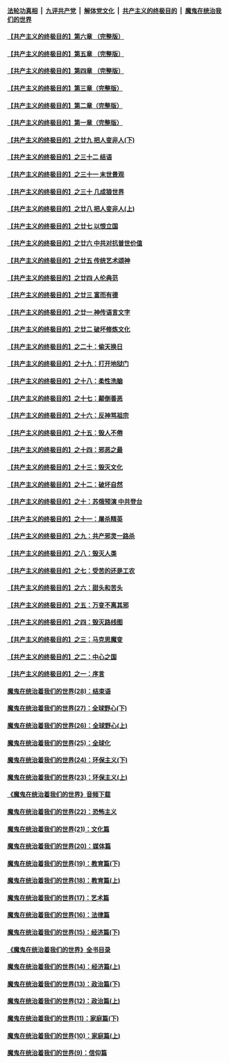 

####  [法轮功真相](../../../../basic/blob/master/README.md?t=04071001) &nbsp;|&nbsp; [九评共产党](../../../../9ping.md/blob/master/README.md?t=04071001) &nbsp;|&nbsp; [解体党文化](../../../../jtdwh.md/blob/master/README.md?t=04071001)  &nbsp;|&nbsp; [共产主义的终极目的](../../../../gczydzjmd.md/blob/master/README.md?t=04071001) &nbsp;|&nbsp; [魔鬼在统治我们的世界](../../../../mgztzwmdsj.md/blob/master/README.md?t=04071001) 

#### [【共产主义的终极目的】第六章 （完整版）](../pages/nsc422/n11428913.md?t=04071001) 

#### [【共产主义的终极目的】第五章 （完整版）](../pages/nsc422/n11428912.md?t=04071001) 

#### [【共产主义的终极目的】第四章 （完整版）](../pages/nsc422/n11428907.md?t=04071001) 

#### [【共产主义的终极目的】第三章（完整版）](../pages/nsc422/n11428848.md?t=04071001) 

#### [【共产主义的终极目的】第二章（完整版）](../pages/nsc422/n11428831.md?t=04071001) 

#### [【共产主义的终极目的】第一章（完整版）](../pages/nsc422/n11417651.md?t=04071001) 

#### [【共产主义的终极目的】之廿九 把人变非人(下)](../pages/nsc422/n11344140.md?t=04071001) 

#### [【共产主义的终极目的】之三十二 结语](../pages/nsc422/n11360535.md?t=04071001) 

#### [【共产主义的终极目的】之三十一 末世景观](../pages/nsc422/n11351129.md?t=04071001) 

#### [【共产主义的终极目的】之三十 几成狼世界](../pages/nsc422/n11348280.md?t=04071001) 

#### [【共产主义的终极目的】之廿八 把人变非人(上)](../pages/nsc422/n11340492.md?t=04071001) 

#### [【共产主义的终极目的】之廿七 以恨立国](../pages/nsc422/n11336944.md?t=04071001) 

#### [【共产主义的终极目的】之廿六 中共对抗普世价值](../pages/nsc422/n11324785.md?t=04071001) 

#### [【共产主义的终极目的】之廿五 传统艺术颂神](../pages/nsc422/n11296396.md?t=04071001) 

#### [【共产主义的终极目的】之廿四 人伦典范](../pages/nsc422/n11296397.md?t=04071001) 

#### [【共产主义的终极目的】之廿三 富而有德](../pages/nsc422/n11283598.md?t=04071001) 

#### [【共产主义的终极目的】之廿一 神传语言文字](../pages/nsc422/n11263265.md?t=04071001) 

#### [【共产主义的终极目的】之廿二 破坏修炼文化](../pages/nsc422/n11245728.md?t=04071001) 

#### [【共产主义的终极目的】之二十：偷天换日](../pages/nsc422/n11238846.md?t=04071001) 

#### [【共产主义的终极目的】之十九：打开地狱门](../pages/nsc422/n11206376.md?t=04071001) 

#### [【共产主义的终极目的】之十八：柔性洗脑](../pages/nsc422/n11199994.md?t=04071001) 

#### [【共产主义的终极目的】之十七：颠倒善恶](../pages/nsc422/n11179782.md?t=04071001) 

#### [【共产主义的终极目的】之十六：反神骂祖宗](../pages/nsc422/n11166798.md?t=04071001) 

#### [【共产主义的终极目的】之十五：毁人不倦](../pages/nsc422/n11166792.md?t=04071001) 

#### [【共产主义的终极目的】之十四：邪恶之最](../pages/nsc422/n11150249.md?t=04071001) 

#### [【共产主义的终极目的】之十三：毁灭文化](../pages/nsc422/n11135227.md?t=04071001) 

#### [【共产主义的终极目的】之十二：破坏自然](../pages/nsc422/n11135214.md?t=04071001) 

#### [【共产主义的终极目的】之十：苏俄预演 中共登台](../pages/nsc422/n11118424.md?t=04071001) 

#### [【共产主义的终极目的】之十一：屠杀精英](../pages/nsc422/n11118442.md?t=04071001) 

#### [【共产主义的终极目的】之九：共产邪灵一路杀](../pages/nsc422/n11114139.md?t=04071001) 

#### [【共产主义的终极目的】之八：毁灭人类](../pages/nsc422/n11108503.md?t=04071001) 

#### [【共产主义的终极目的】之七：受苦的还是工农](../pages/nsc422/n11101809.md?t=04071001) 

#### [【共产主义的终极目的】之六：甜头和苦头](../pages/nsc422/n11096971.md?t=04071001) 

#### [【共产主义的终极目的】之五：万变不离其邪](../pages/nsc422/n11091285.md?t=04071001) 

#### [【共产主义的终极目的】之四：毁灭路线图](../pages/nsc422/n11086284.md?t=04071001) 

#### [【共产主义的终极目的】之三：马克思魔变](../pages/nsc422/n11061941.md?t=04071001) 

#### [【共产主义的终极目的】之二：中心之国](../pages/nsc422/n11047728.md?t=04071001) 

#### [【共产主义的终极目的】之一：序言](../pages/nsc422/n11086077.md?t=04071001) 

#### [魔鬼在统治着我们的世界(28)：结束语](../pages/nsc422/n10936246.md?t=04071001) 

#### [魔鬼在统治着我们的世界(27)：全球野心(下)](../pages/nsc422/n10928319.md?t=04071001) 

#### [魔鬼在统治着我们的世界(26)：全球野心(上)](../pages/nsc422/n10900318.md?t=04071001) 

#### [魔鬼在统治着我们的世界(25)：全球化](../pages/nsc422/n10788205.md?t=04071001) 

#### [魔鬼在统治着我们的世界(24)：环保主义(下)](../pages/nsc422/n10695307.md?t=04071001) 

#### [魔鬼在统治着我们的世界(23)：环保主义(上)](../pages/nsc422/n10688613.md?t=04071001) 

#### [《魔鬼在统治着我们的世界》音频下载](../pages/nsc422/n10635553.md?t=04071001) 

#### [魔鬼在统治着我们的世界(22)：恐怖主义](../pages/nsc422/n10614727.md?t=04071001) 

#### [魔鬼在统治着我们的世界(21)：文化篇](../pages/nsc422/n10597706.md?t=04071001) 

#### [魔鬼在统治着我们的世界(20)：媒体篇](../pages/nsc422/n10586579.md?t=04071001) 

#### [魔鬼在统治着我们的世界(19)：教育篇(下)](../pages/nsc422/n10564808.md?t=04071001) 

#### [魔鬼在统治着我们的世界(18)：教育篇(上)](../pages/nsc422/n10526970.md?t=04071001) 

#### [魔鬼在统治着我们的世界(17)：艺术篇](../pages/nsc422/n10499093.md?t=04071001) 

#### [魔鬼在统治着我们的世界(16)：法律篇](../pages/nsc422/n10485969.md?t=04071001) 

#### [魔鬼在统治着我们的世界(15)：经济篇(下)](../pages/nsc422/n10469975.md?t=04071001) 

#### [《魔鬼在统治着我们的世界》全书目录](../pages/nsc422/n10464261.md?t=04071001) 

#### [魔鬼在统治着我们的世界(14)：经济篇(上)](../pages/nsc422/n10457370.md?t=04071001) 

#### [魔鬼在统治着我们的世界(13)：政治篇(下)](../pages/nsc422/n10448270.md?t=04071001) 

#### [魔鬼在统治着我们的世界(12)：政治篇(上)](../pages/nsc422/n10444576.md?t=04071001) 

#### [魔鬼在统治着我们的世界(11)：家庭篇(下)](../pages/nsc422/n10440961.md?t=04071001) 

#### [魔鬼在统治着我们的世界(10)：家庭篇(上)](../pages/nsc422/n10435448.md?t=04071001) 

#### [魔鬼在统治着我们的世界(9)：信仰篇](../pages/nsc422/n10432159.md?t=04071001) 


